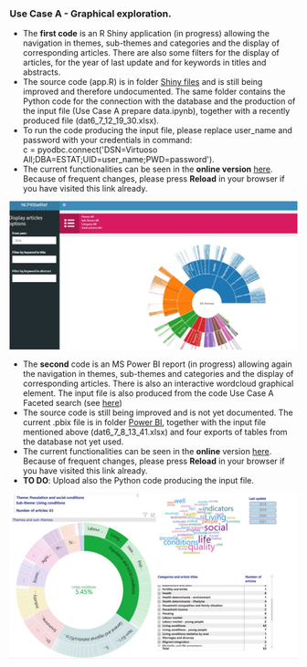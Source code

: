 ### Use Case A - Graphical exploration. 

* The **first code** is an R Shiny application (in progress) allowing the navigation in themes, sub-themes and categories and the display of corresponding articles. There are also some filters for the display of articles, for the year of last update and for keywords in titles and abstracts. 
* The source code (app.R) is in folder [Shiny files](https://github.com/eurostat/NLP4Stat/tree/main/Use%20Case%20A%20Graphical%20exploration/R%20Shiny%20files) and is still being improved and therefore undocumented. The same folder contains the Python code for the connection with the database and the production of the input file (Use Case A prepare data.ipynb), together with a recently produced file (dat6_7_12_19_30.xlsx).
* To run the code producing the input file, please replace user_name and password  with your credentials in command:  
c = pyodbc.connect('DSN=Virtuoso All;DBA=ESTAT;UID=user_name;PWD=password').
* The current functionalities can be seen in the **online version** [here](https://quantos-stat.shinyapps.io/Graphical_exploration_v2/). Because of frequent changes, please press **Reload** in your browser if you have visited this link already.

<img src="https://github.com/eurostat/NLP4Stat/blob/main/Use%20Case%20A%20Graphical%20exploration/r_shiny.JPG" width="600">

* The **second** code is an MS Power BI report (in progress) allowing again the navigation in themes, sub-themes and categories and the display of corresponding articles. There is also an interactive wordcloud graphical element. The input file is also  produced from the code Use Case A Faceted search (see [here](https://github.com/eurostat/NLP4Stat/tree/main/Use%20Case%20A%20Faceted%20search))
* The source code is still being improved and is not yet documented. The current .pbix file is in folder [Power BI](https://github.com/eurostat/NLP4Stat/tree/main/Use%20Case%20A%20Graphical%20exploration/Power_BI), together with the input file mentioned above (dat6_7_8_13_41.xlsx) and four exports of tables from the database not yet used.
* The current functionalities can be seen in the **online** version [here](https://app.powerbi.com/view?r=eyJrIjoiYTA2MDc0ZDMtNjM3YS00ODcxLTg5NTEtM2I0MDRlOTYyNDM4IiwidCI6ImM1MmVlYWMzLWUwNzctNDMyYy04MWUzLTRiY2JhZjZiOTM1ZSIsImMiOjl9). Because of frequent changes, please press **Reload** in your browser if you have visited this link already.
* **TO DO**: Upload also the Python code producing the input file.

<img src="https://github.com/eurostat/NLP4Stat/blob/main/Use%20Case%20A%20Graphical%20exploration/screenshot.JPG" width="600">


